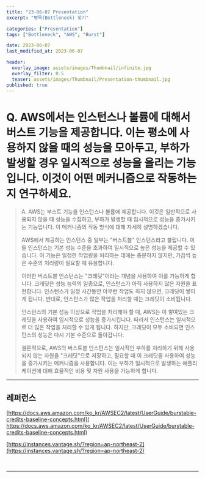 ```yaml
---
title: "23-06-07 Presentation"
excerpt: "병목(Bottleneck) 찾기"

categories: ["Presentation"]
tags: ["Bottleneck", "AWS", "Burst"]

date: 2023-06-07
last_modified_at: 2023-06-07

header:
  overlay_image: assets/images/Thumbnail/infinite.jpg
  overlay_filter: 0.5 
  teaser: assets/images/Thumbnail/Presentation-thumbnail.jpg
published: true
---
```


# Q. AWS에서는 인스턴스나 볼륨에 대해서 버스트 기능을 제공합니다. 이는 평소에 사용하지 않을 때의 성능을 모아두고, 부하가 발생할 경우 일시적으로 성능을 올리는 기능입니다. 이것이 어떤 메커니즘으로 작동하는지 연구하세요.

> A. AWS는 부스트 기능을 인스턴스나 볼륨에 제공합니다. 이것은 일반적으로 사용되지 않을 때 성능을 수집하고, 부하가 발생할 때 임시적으로 성능을 증가시키는 기능입니다. 이 메커니즘의 작동 방식에 대해 자세히 설명하겠습니다.
>
> AWS에서 제공하는 인스턴스 중 일부는 "버스트블" 인스턴스라고 불립니다. 이들 인스턴스는 기본 성능 수준을 초과하여 일시적으로 높은 성능을 제공할 수 있습니다. 이 기능은 일정한 작업량을 처리하는 데에는 충분하지 않지만, 가끔씩 높은 수준의 처리량이 필요할 때 유용합니다.
>
> 이러한 버스트블 인스턴스는 "크레딧"이라는 개념을 사용하여 이를 가능하게 합니다. 크레딧은 성능 능력의 일종으로, 인스턴스가 아직 사용하지 않은 자원을 표현합니다. 인스턴스가 일정 시간동안 아무런 작업도 하지 않으면, 크레딧이 쌓이게 됩니다. 반대로, 인스턴스가 많은 작업을 처리할 때는 크레딧이 소비됩니다.
>
> 인스턴스의 기본 성능 이상으로 작업을 처리해야 할 때, AWS는 이 쌓여있는 크레딧을 사용하여 임시적으로 성능을 증가시킵니다. 따라서 인스턴스는 일시적으로 더 많은 작업을 처리할 수 있게 됩니다. 하지만, 크레딧이 모두 소비되면 인스턴스의 성능은 다시 기본 수준으로 돌아갑니다.
>
> 결론적으로, AWS의 버스트블 인스턴스는 일시적인 부하를 처리하기 위해 사용되지 않는 자원을 "크레딧"으로 저장하고, 필요할 때 이 크레딧을 사용하여 성능을 증가시키는 메커니즘을 사용합니다. 이는 부하가 일시적으로 발생하는 애플리케이션에 대해 효율적인 비용 및 자원 사용을 가능하게 합니다.

---

## 레퍼런스 

 [https://docs.aws.amazon.com/ko_kr/AWSEC2/latest/UserGuide/burstable-credits-baseline-concepts.html]( https://docs.aws.amazon.com/ko_kr/AWSEC2/latest/UserGuide/burstable-credits-baseline-concepts.html)

[https://instances.vantage.sh/?region=ap-northeast-2](https://instances.vantage.sh/?region=ap-northeast-2)

<br>

---

<br>